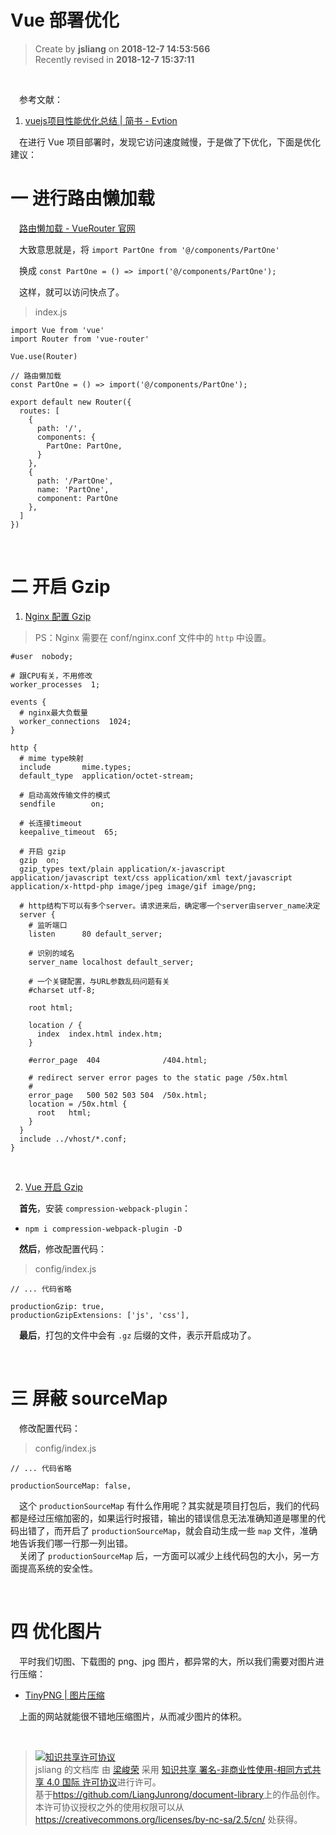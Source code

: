 Vue 部署优化
===

> Create by **jsliang** on **2018-12-7 14:53:566**  
> Recently revised in **2018-12-7 15:37:11**

<br>

&emsp;参考文献：

1. [vuejs项目性能优化总结 | 简书 - Evtion](https://www.jianshu.com/p/41075f1f5297)

&emsp;在进行 Vue 项目部署时，发现它访问速度贼慢，于是做了下优化，下面是优化建议：

# 一 进行路由懒加载

&emsp;[路由懒加载 - VueRouter 官网](https://router.vuejs.org/zh/guide/advanced/lazy-loading.html)

&emsp;大致意思就是，将 `import PartOne from '@/components/PartOne'`

&emsp;换成 `const PartOne = () => import('@/components/PartOne');`

&emsp;这样，就可以访问快点了。

> index.js

```
import Vue from 'vue'
import Router from 'vue-router'

Vue.use(Router)

// 路由懒加载
const PartOne = () => import('@/components/PartOne');

export default new Router({
  routes: [
    {
      path: '/',
      components: {
        PartOne: PartOne,
      }
    },
    {
      path: '/PartOne',
      name: 'PartOne',
      component: PartOne
    },
  ]
})
```

<br>

# 二 开启 Gzip

1. [Nginx 配置 Gzip](https://blog.csdn.net/liupeifeng3514/article/details/79018334)  

> PS：Nginx 需要在 conf/nginx.conf 文件中的 `http` 中设置。

```
#user  nobody;

# 跟CPU有关，不用修改
worker_processes  1;

events {
  # nginx最大负载量
  worker_connections  1024;
}

http {
  # mime type映射
  include       mime.types;
  default_type  application/octet-stream;

  # 启动高效传输文件的模式
  sendfile        on;

  # 长连接timeout
  keepalive_timeout  65;

  # 开启 gzip
  gzip  on;
  gzip_types text/plain application/x-javascript application/javascript text/css application/xml text/javascript application/x-httpd-php image/jpeg image/gif image/png;

  # http结构下可以有多个server。请求进来后，确定哪一个server由server_name决定
  server {
    # 监听端口
    listen      80 default_server;

    # 识别的域名
    server_name localhost default_server;

    # 一个关键配置，与URL参数乱码问题有关
    #charset utf-8;

    root html;

    location / {
      index  index.html index.htm;
    }

    #error_page  404              /404.html;

    # redirect server error pages to the static page /50x.html
    # 
    error_page   500 502 503 504  /50x.html;
    location = /50x.html {
      root   html;
    }
  }
  include ../vhost/*.conf;
}
```

<br>

2. [Vue 开启 Gzip](https://www.jianshu.com/p/44ce0f66e800)

&emsp;**首先**，安装 `compression-webpack-plugin`：

* `npm i compression-webpack-plugin -D`

&emsp;**然后**，修改配置代码：

> config/index.js

```
// ... 代码省略

productionGzip: true,
productionGzipExtensions: ['js', 'css'],
```

&emsp;**最后**，打包的文件中会有 `.gz` 后缀的文件，表示开启成功了。

<br>

# 三 屏蔽 sourceMap

&emsp;修改配置代码：

> config/index.js

```
// ... 代码省略

productionSourceMap: false,
```

&emsp;这个 `productionSourceMap` 有什么作用呢？其实就是项目打包后，我们的代码都是经过压缩加密的，如果运行时报错，输出的错误信息无法准确知道是哪里的代码出错了，而开启了 `productionSourceMap`，就会自动生成一些 `map` 文件，准确地告诉我们哪一行那一列出错。  
&emsp;关闭了 `productionSourceMap` 后，一方面可以减少上线代码包的大小，另一方面提高系统的安全性。

<br>

# 四 优化图片

&emsp;平时我们切图、下载图的 png、jpg 图片，都异常的大，所以我们需要对图片进行压缩：

* [TinyPNG | 图片压缩](https://tinypng.com/)

&emsp;上面的网站就能很不错地压缩图片，从而减少图片的体积。

<br>

> <a rel="license" href="http://creativecommons.org/licenses/by-nc-sa/4.0/"><img alt="知识共享许可协议" style="border-width:0" src="https://i.creativecommons.org/l/by-nc-sa/4.0/88x31.png" /></a><br /><span xmlns:dct="http://purl.org/dc/terms/" property="dct:title">jsliang 的文档库</span> 由 <a xmlns:cc="http://creativecommons.org/ns#" href="https://github.com/LiangJunrong/document-library" property="cc:attributionName" rel="cc:attributionURL">梁峻荣</a> 采用 <a rel="license" href="http://creativecommons.org/licenses/by-nc-sa/4.0/">知识共享 署名-非商业性使用-相同方式共享 4.0 国际 许可协议</a>进行许可。<br />基于<a xmlns:dct="http://purl.org/dc/terms/" href="https://github.com/LiangJunrong/document-library" rel="dct:source">https://github.com/LiangJunrong/document-library</a>上的作品创作。<br />本许可协议授权之外的使用权限可以从 <a xmlns:cc="http://creativecommons.org/ns#" href="https://creativecommons.org/licenses/by-nc-sa/2.5/cn/" rel="cc:morePermissions">https://creativecommons.org/licenses/by-nc-sa/2.5/cn/</a> 处获得。